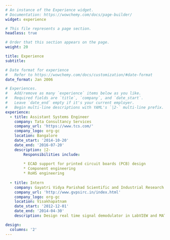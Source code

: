 ```yaml
---
# An instance of the Experience widget.
# Documentation: https://wowchemy.com/docs/page-builder/
widget: experience

# This file represents a page section.
headless: true

# Order that this section appears on the page.
weight: 20

title: Experience
subtitle:

# Date format for experience
#   Refer to https://wowchemy.com/docs/customization/#date-format
date_format: Jan 2006

# Experiences.
#   Add/remove as many `experience` items below as you like.
#   Required fields are `title`, `company`, and `date_start`.
#   Leave `date_end` empty if it's your current employer.
#   Begin multi-line descriptions with YAML's `|2-` multi-line prefix.
experience:
  - title: Assistant Systems Engineer
    company: Tata Consultancy Services
    company_url: 'https://www.tcs.com/'
    company_logo: org-gc
    location: Bangalore
    date_start: '2014-10-20'
    date_end: '2016-07-20'
    description: |2-
        Responsibilities include:
        
        * ECAD support for printed circuit boards (PCB) design
        * Component engineering
        * RoHS engineering
        
  - title: Intern
    company: Gayatri Vidya Parishad Scientific and Industrial Research Centre (GVP-SIRC)
    company_url: 'http://www.gvpsirc.in/index.html'
    company_logo: org-gc
    location: Visakhapatnam
    date_start: '2012-12-01'
    date_end: '2014-04-30'
    description: Design real time signal demodulator in LabVIEW and MATLAB. Then extracting the required signal features and analyzing

design:
  columns: '2'
---
```

